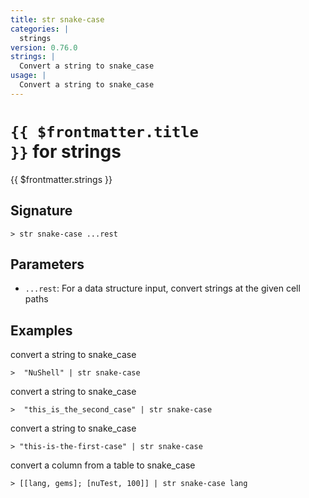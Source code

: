 ```yaml
---
title: str snake-case
categories: |
  strings
version: 0.76.0
strings: |
  Convert a string to snake_case
usage: |
  Convert a string to snake_case
---
```


# <code>{{ $frontmatter.title }}</code> for strings

<div class='command-title'>{{ $frontmatter.strings }}</div>

## Signature

```> str snake-case ...rest```

## Parameters

 -  `...rest`: For a data structure input, convert strings at the given cell paths

## Examples

convert a string to snake_case
```shell
>  "NuShell" | str snake-case
```

convert a string to snake_case
```shell
>  "this_is_the_second_case" | str snake-case
```

convert a string to snake_case
```shell
> "this-is-the-first-case" | str snake-case
```

convert a column from a table to snake_case
```shell
> [[lang, gems]; [nuTest, 100]] | str snake-case lang
```
